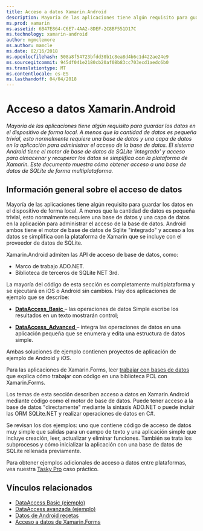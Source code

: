 ```yaml
---
title: Acceso a datos Xamarin.Android
description: Mayoría de las aplicaciones tiene algún requisito para guardar los datos en el dispositivo de forma local. A menos que la cantidad de datos es pequeña trivial, esto normalmente requiere una base de datos y una capa de datos en la aplicación para administrar el acceso de la base de datos.  El sistema Android tiene el motor de base de datos de SQLite 'integrado' y acceso para almacenar y recuperar los datos se simplifica con la plataforma de Xamarin. Este documento muestra cómo obtener acceso a una base de datos de SQLite de forma multiplataforma.
ms.prod: xamarin
ms.assetid: 6B47E864-C6E7-4AA2-8DEF-2C8BF551D17C
ms.technology: xamarin-android
author: mgmclemore
ms.author: mamcle
ms.date: 02/16/2018
ms.openlocfilehash: 508a8f54723bfdd30b1c8ea8d4b6c1d422ae24e9
ms.sourcegitcommit: 945df041e2180cb20af08b83cc703ecd1aedc6b0
ms.translationtype: MT
ms.contentlocale: es-ES
ms.lasthandoff: 04/04/2018
---
```

# <a name="xamarinandroid-data-access"></a>Acceso a datos Xamarin.Android

_Mayoría de las aplicaciones tiene algún requisito para guardar los datos en el dispositivo de forma local. A menos que la cantidad de datos es pequeña trivial, esto normalmente requiere una base de datos y una capa de datos en la aplicación para administrar el acceso de la base de datos.  El sistema Android tiene el motor de base de datos de SQLite 'integrado' y acceso para almacenar y recuperar los datos se simplifica con la plataforma de Xamarin. Este documento muestra cómo obtener acceso a una base de datos de SQLite de forma multiplataforma._

## <a name="data-access-overview"></a>Información general sobre el acceso de datos

Mayoría de las aplicaciones tiene algún requisito para guardar los datos en el dispositivo de forma local. A menos que la cantidad de datos es pequeña trivial, esto normalmente requiere una base de datos y una capa de datos en la aplicación para administrar el acceso de la base de datos. Android ambos tiene el motor de base de datos de Sqlite "integrado" y acceso a los datos se simplifica con la plataforma de Xamarin que se incluye con el proveedor de datos de SQLite.

Xamarin.Android admiten las API de acceso de base de datos, como:

-  Marco de trabajo ADO.NET.
-  Biblioteca de terceros de SQLite NET 3rd.

La mayoría del código de esta sección es completamente multiplataforma y se ejecutará en iOS o Android sin cambios. Hay dos aplicaciones de ejemplo que se describe:

-  [**DataAccess_Basic** ](https://github.com/xamarin/mobile-samples/tree/master/DataAccess/Basic) &ndash; las operaciones de datos Simple escribe los resultados en un texto mostrarán control;

-  [**DataAccess_Advanced** ](https://github.com/xamarin/mobile-samples/tree/master/DataAccess/Advanced) &ndash; integra las operaciones de datos en una aplicación pequeña que se enumera y edita una estructura de datos simple.

Ambas soluciones de ejemplo contienen proyectos de aplicación de ejemplo de Android y iOS.

Para las aplicaciones de Xamarin.Forms, leer [trabajar con bases de datos](~/xamarin-forms/app-fundamentals/databases.md) que explica cómo trabajar con código en una biblioteca PCL con Xamarin.Forms.

Los temas de esta sección describen acceso a datos en Xamarin.Android mediante código como el motor de base de datos. Puede tener acceso a la base de datos "directamente" mediante la sintaxis ADO.NET o puede incluir las ORM SQLite.NET y realizar operaciones de datos en C#.

Se revisan los dos ejemplos: uno que contiene código de acceso de datos muy simple que salidas para un campo de texto y una aplicación simple que incluye creación, leer, actualizar y eliminar funciones. También se trata los subprocesos y cómo inicializar la aplicación con una base de datos de SQLite rellenada previamente.

Para obtener ejemplos adicionales de acceso a datos entre plataformas, vea nuestra [Tasky Pro](~/cross-platform/app-fundamentals/building-cross-platform-applications/case-study-tasky.md) caso práctico.


## <a name="related-links"></a>Vínculos relacionados

- [DataAccess Basic (ejemplo)](https://github.com/xamarin/mobile-samples/tree/master/DataAccess/Basic)
- [DataAccess avanzada (ejemplo)](https://github.com/xamarin/mobile-samples/tree/master/DataAccess/Advanced)
- [Datos de Android recetas](https://developer.xamarin.com/recipes/android/data/)
- [Acceso a datos de Xamarin.Forms](~/xamarin-forms/app-fundamentals/databases.md)
